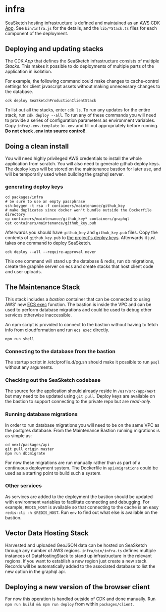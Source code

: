 # infra

SeaSketch hosting infrastructure is defined and maintained as an [AWS CDK App](https://docs.aws.amazon.com/cdk/latest/guide/home.html). See `bin/infra.js` for the details, and the `lib/*Stack.ts` files for each component of the deployment.

## Deploying and updating stacks

The CDK _App_ that defines the SeaSketch infrastructure consists of multiple _Stacks_. This makes it possible to do deployments of multiple parts of the application in isolation.

For example, the following command could make changes to cache-control settings for client javascript assets without making unnecessary changes to the database.

```
cdk deploy SeaSketchProductionClientStack
```

To list out all the stacks, enter `cdk ls`. To run any updates for the entire stack, run `cdk deploy --all`. To run any of these commands you will need to provide a series of configuration parameters as environment variables. Copy `infra/.env.template` to `.env` and fill out appropriately before running. **Do not check .env into source control!**.

## Doing a clean install

You will need highly privileged AWS credentials to install the whole application from scratch. You will also need to generate github deploy keys. The deploy keys will be stored on the maintenance bastion for later use, and will be temporarily used when building the graphql server.

### generating deploy keys

```
cd packages/infra
# be sure to use an empty passphrase
ssh-keygen -t rsa -f containers/maintenance/github_key
# make duplicates since docker won't bundle outside the Dockerfile directory
cp containers/maintenance/github_key* containers/graphql
cat containers/maintenance/github_key.pub
```

Afterwards you should have `github_key` and `github_key.pub` files. Copy the contents of `github_key.pub` to [the project's deploy keys](https://github.com/seasketch/next/settings/keys). Afterwards it just takes one command to deploy SeaSketch.

```
cdk deploy --all --require-approval never
```

This one command will stand up the database & redis, run db migrations, create the graphile server on ecs and create stacks that host client code and user uploads.

## The Maintenance Stack

This stack includes a _bastion_ container that can be connected to using AWS' new [ECS exec](https://docs.aws.amazon.com/AmazonECS/latest/developerguide/ecs-exec.html) function. The bastion is inside the VPC and can be used to perform database migrations and could be used to debug other services otherwise inaccessible.

An npm script is provided to connect to the bastion without having to fetch info from cloudformation and run `ecs exec` directly.

```
npm run shell
```

### Connecting to the database from the bastion

The startup script in /etc/profile.d/pg.sh should make it possible to run `psql` without any arguments.

### Checking out the SeaSketch codebase

The source for the application should already reside in `/usr/src/app/next` but may need to be updated using `git pull`. Deploy keys are available on the bastion to support connecting to the private repo but are _read-only_.

### Running database migrations

In order to run database migrations you will need to be on the same VPC as the postgres database. From the Maintenance Bastion running migrations is as simple as:

```
cd next/packages/api
git pull origin master
npm run db:migrate
```

For now these migrations are run manually rather than as part of a continuous deployment system. The Dockerfile in `api/migrations` could be used as a starting point to build such a system.

### Other services

As services are added to the deployment the bastion should be updated with environment variables to facilitate connecting and debugging. For example, `REDIS_HOST` is available so that connecting to the cache is an easy `redis-cli -h $REDIS_HOST`. Run `env` to find out what else is available on the bastion.

## Vector Data Hosting Stack

Harvested and uploaded GeoJSON data can be hosted on SeaSketch through any number of AWS regions. `infra/bin/infra.ts` defines multiple instances of DataHostingStack to stand up infrastructure in the relevant regions. If you want to establish a new region just create a new stack. Records will be automatically added to the associated database to list the new option in the graphql api.

## Deploying a new version of the browser client

For now this operation is handled outside of CDK and done manually. Run `npm run build && npm run deploy` from within `packages/client`.
